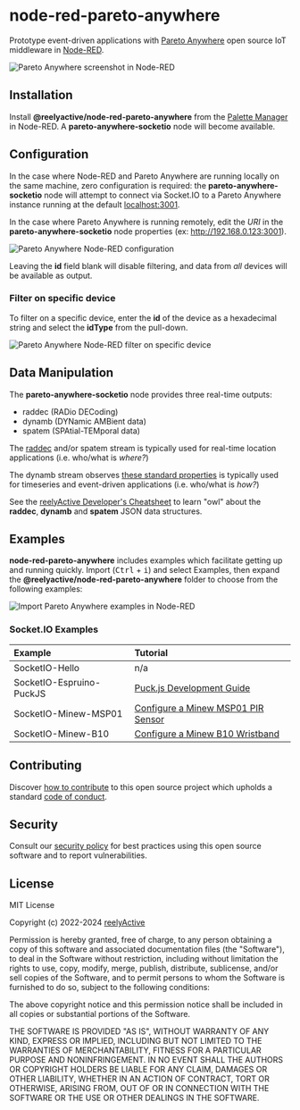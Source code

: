 node-red-pareto-anywhere
========================

Prototype event-driven applications with [Pareto Anywhere](https://www.reelyactive.com/pareto/anywhere/) open source IoT middleware in [Node-RED](https://nodered.org/).

![Pareto Anywhere screenshot in Node-RED](https://reelyactive.github.io/node-red-pareto-anywhere/images/socketio-screenshot.png)


Installation
------------

Install __@reelyactive/node-red-pareto-anywhere__ from the [Palette Manager](https://nodered.org/docs/user-guide/editor/palette/manager) in Node-RED.  A __pareto-anywhere-socketio__ node will become available.


Configuration
-------------

In the case where Node-RED and Pareto Anywhere are running locally on the same machine, zero configuration is required: the __pareto-anywhere-socketio__ node will attempt to connect via Socket.IO to a Pareto Anywhere instance running at the default [localhost:3001](http://localhost:3001).

In the case where Pareto Anywhere is running remotely, edit the _URI_ in the __pareto-anywhere-socketio__ node properties (ex: http://192.168.0.123:3001).

![Pareto Anywhere Node-RED configuration](https://reelyactive.github.io/node-red-pareto-anywhere/images/configuration-all-devices.png)

Leaving the __id__ field blank will disable filtering, and data from _all_ devices will be available as output.

### Filter on specific device

To filter on a specific device, enter the __id__ of the device as a hexadecimal string and select the __idType__ from the pull-down.

![Pareto Anywhere Node-RED filter on specific device](https://reelyactive.github.io/node-red-pareto-anywhere/images/configuration-specific-device.png)


Data Manipulation
-----------------

The __pareto-anywhere-socketio__ node provides three real-time outputs:
- raddec (RADio DECoding)
- dynamb (DYNamic AMBient data)
- spatem (SPAtial-TEMporal data)

The [raddec](https://github.com/reelyactive/raddec/) and/or spatem stream is typically used for real-time location applications (i.e. who/what is _where?_)

The dynamb stream observes [these standard properties](https://github.com/reelyactive/advlib/#standard-properties) is typically used for timeseries and event-driven applications (i.e. who/what is _how?_)

See the [reelyActive Developer's Cheatsheet](https://reelyactive.github.io/diy/cheatsheet/) to learn "owl" about the __raddec__, __dynamb__ and __spatem__ JSON data structures.


Examples
--------

__node-red-pareto-anywhere__ includes examples which facilitate getting up and running quickly.  Import (<kbd>Ctrl</kbd> + <kbd>i</kbd>) and select Examples, then expand the __@reelyactive/node-red-pareto-anywhere__ folder to choose from the following examples:

![Import Pareto Anywhere examples in Node-RED](https://reelyactive.github.io/node-red-pareto-anywhere/images/import-examples.png)

### Socket.IO Examples

| Example                    | Tutorial | 
|:---------------------------|:---------|
| SocketIO-Hello             | n/a      |
| SocketIO-Espruino-PuckJS   | [Puck.js Development Guide](https://reelyactive.github.io/diy/puckjs-dev/) |
| SocketIO-Minew-MSP01       | [Configure a Minew MSP01 PIR Sensor](https://reelyactive.github.io/diy/minew-msp01-config/) |
| SocketIO-Minew-B10         | [Configure a Minew B10 Wristband](https://reelyactive.github.io/diy/minew-b10-config/) |


Contributing
------------

Discover [how to contribute](CONTRIBUTING.md) to this open source project which upholds a standard [code of conduct](CODE_OF_CONDUCT.md).


Security
--------

Consult our [security policy](SECURITY.md) for best practices using this open source software and to report vulnerabilities.


License
-------

MIT License

Copyright (c) 2022-2024 [reelyActive](https://www.reelyactive.com)

Permission is hereby granted, free of charge, to any person obtaining a copy of this software and associated documentation files (the "Software"), to deal in the Software without restriction, including without limitation the rights to use, copy, modify, merge, publish, distribute, sublicense, and/or sell copies of the Software, and to permit persons to whom the Software is furnished to do so, subject to the following conditions:

The above copyright notice and this permission notice shall be included in all copies or substantial portions of the Software.

THE SOFTWARE IS PROVIDED "AS IS", WITHOUT WARRANTY OF ANY KIND, EXPRESS OR 
IMPLIED, INCLUDING BUT NOT LIMITED TO THE WARRANTIES OF MERCHANTABILITY, 
FITNESS FOR A PARTICULAR PURPOSE AND NONINFRINGEMENT. IN NO EVENT SHALL THE 
AUTHORS OR COPYRIGHT HOLDERS BE LIABLE FOR ANY CLAIM, DAMAGES OR OTHER 
LIABILITY, WHETHER IN AN ACTION OF CONTRACT, TORT OR OTHERWISE, ARISING FROM, 
OUT OF OR IN CONNECTION WITH THE SOFTWARE OR THE USE OR OTHER DEALINGS IN 
THE SOFTWARE.